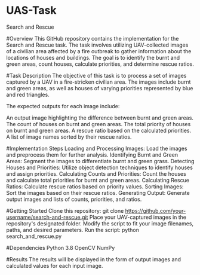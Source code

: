 # UAS-Task
Search and Rescue 

#Overview
This GitHub repository contains the implementation for the Search and Rescue task. The task involves utilizing UAV-collected images of a civilian area affected by a fire outbreak to gather information about the locations of houses and buildings. The goal is to identify the burnt and green areas, count houses, calculate priorities, and determine rescue ratios.

#Task Description
The objective of this task is to process a set of images captured by a UAV in a fire-stricken civilian area. The images include burnt and green areas, as well as houses of varying priorities represented by blue and red triangles.

The expected outputs for each image include:

An output image highlighting the difference between burnt and green areas.
The count of houses on burnt and green areas.
The total priority of houses on burnt and green areas.
A rescue ratio based on the calculated priorities.
A list of image names sorted by their rescue ratios.

#Implementation Steps
Loading and Processing Images: Load the images and preprocess them for further analysis.
Identifying Burnt and Green Areas: Segment the images to differentiate burnt and green grass.
Detecting Houses and Priorities: Utilize object detection techniques to identify houses and assign priorities.
Calculating Counts and Priorities: Count the houses and calculate total priorities for burnt and green areas.
Calculating Rescue Ratios: Calculate rescue ratios based on priority values.
Sorting Images: Sort the images based on their rescue ratios.
Generating Output: Generate output images and lists of counts, priorities, and ratios.

#Getting Started
Clone this repository: git clone https://github.com/your-username/search-and-rescue.git
Place your UAV-captured images in the repository's designated folder.
Modify the script to fit your image filenames, paths, and desired parameters.
Run the script: python search_and_rescue.py

#Dependencies
Python 3.8
OpenCV
NumPy

#Results
The results will be displayed in the form of output images and calculated values for each input image.

